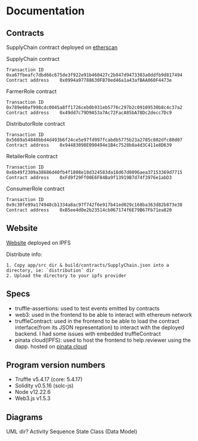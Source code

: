 # Documentation

## Contracts

SupplyChain contract deployed on [etherscan](https://rinkeby.etherscan.io/address/0x0994a97788630FB70ed46a1a43afBAA060F4473e)

SupplyChain contract

    Transaction ID      0xa67fbeafc7dbd66c675de3f922e91b460427c2b047d9473303a0ddfb9d817494  
    Contract address    0x0994a97788630FB70ed46a1a43afBAA060F4473e

FarmerRole contract

    Transaction ID      0x789e60af998cdc0045a8ff1726ceb0b931eb5776c297b2c09109530b8c4c37a2
    Contract address    0x49dd7c79D9A53a7Ac72FacA85bA78Dc2decc7Dc9

DistributorRole contract

    Transaction ID      0x5669a54840bbd4d493b6f24ce5e97fd997fcabdb5775b23a2785c802dfc80d07
    Contract address    0x94483098E090494e1B4c7528b8a4d3C411e8D639

RetailerRole contract

    Transaction ID      0x6b49f2309a38686d40fb4f1808e18d324583da18d67d0896aea37153369d7715
    Contract address    0xFd9f29Ff00E6F84Ba9f13919B7d74f3976e1abD3

ConsumerRole contract

    Transaction ID      0x9c30fe99a174948cb1334a8ac97f742f6e917b41ed029c168ba363d82b873e38
    Contract address    0xB5ee4d0e2b23514cb067174f6E79B67Fb71ea820

## Website

[Website](https://ipfs.io/ipfs/QmZjgiJhD2BAHXSyoMsDybKJ2bwLHsJZ7iJYAAK1dDGvDG/) deployed on IPFS

Distribute info:

    1. Copy app/src dir & build/contracts/SupplyChain.json into a directory, ie: `distribution` dir
    2. Upload the directory to your ipfs provider

## Specs

* truffle-assertions: used to test events emitted by contracts
* web3: used in the frontend to be able to interact with ethereum network
* truffleContract: used in the frontend to be able to load the contract interface(from its JSON representation) to interact with the deployed backend. I had some issues with embedded truffleContract
* pinata cloud(IPFS): used to host the frontend to help reviewer using the dapp. hosted on [pinata cloud](https://www.pinata.cloud/)

## Program version numbers

* Truffle v5.4.17 (core: 5.4.17)
* Solidity v0.5.16 (solc-js)
* Node v12.22.6
* Web3.js v1.5.3

## Diagrams

UML dir?
Activity
Sequence
State
Class (Data Model)
